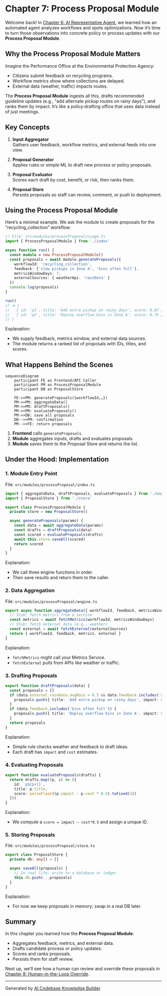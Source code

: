 # Chapter 7: Process Proposal Module

Welcome back! In [Chapter 6: AI Representative Agent](06_ai_representative_agent_.md), we learned how an automated agent analyzes workflows and spots optimizations. Now it’s time to turn those observations into concrete policy or process updates with our **Process Proposal Module**.

## Why the Process Proposal Module Matters

Imagine the Performance Office at the Environmental Protection Agency:

- Citizens submit feedback on recycling programs.
- Workflow metrics show where collections are delayed.
- External data (weather, traffic) impacts routes.

The **Process Proposal Module** ingests all this, drafts recommended guideline updates (e.g., “add alternate pickup routes on rainy days”), and ranks them by impact. It’s like a policy‐drafting office that uses data instead of just meetings.

## Key Concepts

1. **Input Aggregator**  
   Gathers user feedback, workflow metrics, and external feeds into one view.

2. **Proposal Generator**  
   Applies rules or simple ML to draft new process or policy proposals.

3. **Proposal Evaluator**  
   Scores each draft by cost, benefit, or risk, then ranks them.

4. **Proposal Store**  
   Persists proposals so staff can review, comment, or push to deployment.

## Using the Process Proposal Module

Here’s a minimal example. We ask the module to create proposals for the “recycling_collection” workflow:

```ts
// File: src/modules/processProposal/usage.ts
import { ProcessProposalModule } from './index'

async function run() {
  const module = new ProcessProposalModule()
  const proposals = await module.generateProposals({
    workflowId: 'recycling_collection',
    feedback: ['slow pickups in Zone A', 'bins often full'],
    metricsWindowDays: 7,
    externalSources: { weatherApi: 'rainData' }
  })
  console.log(proposals)
}

run()
// ➜ [
//   { id: 'p1', title: 'Add extra pickup on rainy days', score: 0.87 },
//   { id: 'p2', title: 'Deploy overflow bins in Zone A', score: 0.75 }
// ]
```

Explanation:
- We supply feedback, metrics window, and external data sources.
- The module returns a ranked list of proposals with IDs, titles, and scores.

## What Happens Behind the Scenes

```mermaid
sequenceDiagram
    participant FE as Frontend/API Caller
    participant PM as ProcessProposalModule
    participant DB as ProposalStore

    FE->>PM: generateProposals({workflowId,…})
    PM->>PM: aggregateData()
    PM->>PM: draftProposals()
    PM->>PM: evaluateProposals()
    PM->>DB: save all proposals
    DB-->>PM: confirmation
    PM-->>FE: return proposals
```

1. **Frontend** calls `generateProposals`.  
2. **Module** aggregates inputs, drafts and evaluates proposals.  
3. **Module** saves them to the Proposal Store and returns the list.

## Under the Hood: Implementation

### 1. Module Entry Point

File: `src/modules/processProposal/index.ts`

```ts
import { aggregateData, draftProposals, evaluateProposals } from './engine'
import { ProposalStore } from './store'

export class ProcessProposalModule {
  private store = new ProposalStore()

  async generateProposals(params) {
    const data = await aggregateData(params)
    const drafts = draftProposals(data)
    const scored = evaluateProposals(drafts)
    await this.store.saveAll(scored)
    return scored
  }
}
```

Explanation:
- We call three engine functions in order.
- Then save results and return them to the caller.

### 2. Data Aggregation

File: `src/modules/processProposal/engine.ts`

```ts
export async function aggregateData({ workflowId, feedback, metricsWindowDays, externalSources }) {
  // Stub: fetch metrics from a service
  const metrics = await fetchMetrics(workflowId, metricsWindowDays)
  // Stub: fetch external data (e.g., weather)
  const external = await fetchExternal(externalSources)
  return { workflowId, feedback, metrics, external }
}
```

Explanation:
- `fetchMetrics` might call your Metrics Service.
- `fetchExternal` pulls from APIs like weather or traffic.

### 3. Drafting Proposals

```ts
export function draftProposals(data) {
  const proposals = []
  if (data.external.rainData.avgRain > 0.5 && data.feedback.includes('slow pickups')) {
    proposals.push({ title: 'Add extra pickup on rainy days', impact: 0.9, cost: 0.3 })
  }
  if (data.feedback.includes('bins often full')) {
    proposals.push({ title: 'Deploy overflow bins in Zone A', impact: 0.7, cost: 0.4 })
  }
  return proposals
}
```

Explanation:
- Simple rule checks weather and feedback to draft ideas.
- Each draft has `impact` and `cost` estimates.

### 4. Evaluating Proposals

```ts
export function evaluateProposals(drafts) {
  return drafts.map((p, i) => ({
    id: `p${i+1}`,
    title: p.title,
    score: parseFloat((p.impact - p.cost * 0.5).toFixed(2))
  }))
}
```

Explanation:
- We compute a `score = impact – cost*0.5` and assign a unique ID.

### 5. Storing Proposals

File: `src/modules/processProposal/store.ts`

```ts
export class ProposalStore {
  private db: any[] = []

  async saveAll(proposals) {
    // In real life: write to a database or ledger
    this.db.push(...proposals)
  }
}
```

Explanation:
- For now we keep proposals in memory; swap in a real DB later.

## Summary

In this chapter you learned how the **Process Proposal Module**:

- Aggregates feedback, metrics, and external data.  
- Drafts candidate process or policy updates.  
- Scores and ranks proposals.  
- Persists them for staff review.

Next up, we’ll see how a human can review and override these proposals in [Chapter 8: Human-in-the-Loop Override](08_human_in_the_loop_override_.md).

---

Generated by [AI Codebase Knowledge Builder](https://github.com/The-Pocket/Tutorial-Codebase-Knowledge)